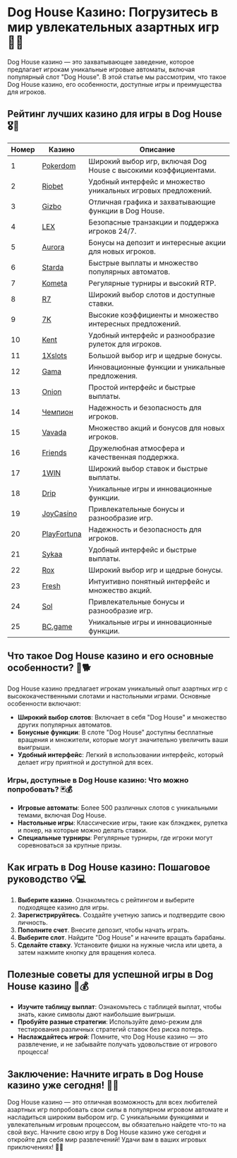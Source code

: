 # Dog House Казино: Погрузитесь в мир увлекательных азартных игр 🎰🐶

Dog House казино — это захватывающее заведение, которое предлагает игрокам уникальные игровые автоматы, включая популярный слот "Dog House". В этой статье мы рассмотрим, что такое Dog House казино, его особенности, доступные игры и преимущества для игроков.

## Рейтинг лучших казино для игры в Dog House 🎖️🌟

| Номер | Казино | Описание |
|-------|--------|----------|
| 1 | [Pokerdom](https://brandplay.link/4k77v2yx) | Широкий выбор игр, включая Dog House с высокими коэффициентами. |
| 2 | [Riobet](https://brandplay.link/7xBLTPyj) | Удобный интерфейс и множество уникальных игровых предложений. |
| 3 | [Gizbo](https://brandplay.link/bprXw4YV) | Отличная графика и захватывающие функции в Dog House. |
| 4 | [LEX](https://brandplay.link/zW4hdDFV) | Безопасные транзакции и поддержка игроков 24/7. |
| 5 | [Aurora](https://10trafic-stat2.com/click/668546556bcc6313411604bd/6766/13032/subaccount) | Бонусы на депозит и интересные акции для новых игроков. |
| 6 | [Starda](https://brandplay.link/fB7xwRFL) | Быстрые выплаты и множество популярных автоматов. |
| 7 | [Kometa](https://brandplay.link/8ZymQJV8) | Регулярные турниры и высокий RTP. |
| 8 | [R7](https://brandplay.link/bMd3Yjsw) | Широкий выбор слотов и доступные ставки. |
| 9 | [7K](https://brandplay.link/BvQyFShp) | Высокие коэффициенты и множество интересных предложений. |
| 10 | [Kent](https://brandplay.link/Fv2WP3js) | Удобный интерфейс и разнообразие рулеток для игроков. |
| 11 | [1Xslots](https://brandplay.link/hSB1khtr) | Большой выбор игр и щедрые бонусы. |
| 12 | [Gama](https://brandplay.link/j6NMKsDz) | Инновационные функции и уникальные предложения. |
| 13 | [Onion](https://brandplay.link/zBGRVpQ9) | Простой интерфейс и быстрые выплаты. |
| 14 | [Чемпион](https://temon-gter.cfd/go/lRq?p80412p304504pcc44t17455) | Надежность и безопасность для игроков. |
| 15 | [Vavada](https://vavadapartner.pro/?promo=ea5c9275-6854-4505-94fc-95ab18221945-linkb2) | Множество акций и бонусов для новых игроков. |
| 16 | [Friends](https://gofriends.vc/linkb2) | Дружелюбная атмосфера и качественная поддержка. |
| 17 | [1WIN](https://brandplay.link/smXVpBbG) | Широкий выбор ставок и быстрые выплаты. |
| 18 | [Drip](https://drp-ircp01.com/c07e6a3db) | Уникальные игры и инновационные функции. |
| 19 | [JoyCasino](https://rpc30.call2me.pro/?/ru/registration?apkpop=0&partner=p24970p3291217pc98f) | Привлекательные бонусы и разнообразие игр. |
| 20 | [PlayFortuna](https://fortunapromo.net/alt/playfortuna/registration?0dc4a9362a71feb7e3f165fb8e766f70) | Надежность и безопасность для игроков. |
| 21 | [Sykaa](https://s-two-way.com/?source=linkb2&pid=30697) | Удобный интерфейс и быстрые выплаты. |
| 22 | [Rox](https://rox-pvwfpjgcxe.com/cb1ee18a5) | Широкий выбор игр и щедрые бонусы. |
| 23 | [Fresh](https://fresh-eumwkxwao.com/c3f7b485d) | Интуитивно понятный интерфейс и множество акций. |
| 24 | [Sol](https://sol-mmtdzfbaco.com/cb2415bca) | Привлекательные бонусы и разнообразие игр. |
| 25 | [BC.game](https://partnerbcgame.com/dcc53d441) | Уникальные игры и инновационные функции. |

## Что такое Dog House казино и его основные особенности? 🎲🐕

Dog House казино предлагает игрокам уникальный опыт азартных игр с высококачественными слотами и настольными играми. Основные особенности включают:

- **Широкий выбор слотов**: Включает в себя "Dog House" и множество других популярных автоматов.
- **Бонусные функции**: В слоте "Dog House" доступны бесплатные вращения и множители, которые могут значительно увеличить ваши выигрыши.
- **Удобный интерфейс**: Легкий в использовании интерфейс, который делает игру приятной и доступной для всех.

### Игры, доступные в Dog House казино: Что можно попробовать? 🃏💰

- **Игровые автоматы**: Более 500 различных слотов с уникальными темами, включая Dog House.
- **Настольные игры**: Классические игры, такие как блэкджек, рулетка и покер, на которые можно делать ставки.
- **Специальные турниры**: Регулярные турниры, где игроки могут соревноваться за крупные призы.

## Как играть в Dog House казино: Пошаговое руководство 💡💻

1. **Выберите казино**. Ознакомьтесь с рейтингом и выберите подходящее казино для игры.
2. **Зарегистрируйтесь**. Создайте учетную запись и подтвердите свою личность.
3. **Пополните счет**. Внесите депозит, чтобы начать играть.
4. **Выберите слот**. Найдите "Dog House" и начните вращать барабаны.
5. **Сделайте ставку**. Установите фишки на нужные числа или цвета, а затем нажмите кнопку для вращения колеса.

## Полезные советы для успешной игры в Dog House казино 🐾💰

- **Изучите таблицу выплат**: Ознакомьтесь с таблицей выплат, чтобы знать, какие символы дают наибольшие выигрыши.
- **Пробуйте разные стратегии**: Используйте демо-режим для тестирования различных стратегий ставок без риска потерь.
- **Наслаждайтесь игрой**: Помните, что Dog House казино — это развлечение, и не забывайте получать удовольствие от игрового процесса!

## Заключение: Начните играть в Dog House казино уже сегодня! 🌟🍀

Dog House казино — это отличная возможность для всех любителей азартных игр попробовать свои силы в популярном игровом автомате и насладиться широким выбором игр. С уникальными функциями и увлекательным игровым процессом, вы обязательно найдете что-то на свой вкус. Начните свою игру в Dog House казино уже сегодня и откройте для себя мир развлечений! Удачи вам в ваших игровых приключениях! 🎉✨
